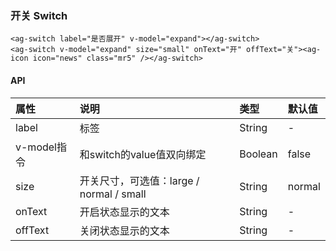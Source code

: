 ### 开关 Switch
<div class="component-wrapper">
    <ag-switch label="是否展开" v-model="expand"></ag-switch>
</div>

<div class="component-wrapper">
    <ag-switch v-model="expand" size="small" onText="开" offText="关"><ag-icon icon="news" class="mr5" /></ag-switch>
</div>

```vue
<ag-switch label="是否展开" v-model="expand"></ag-switch>
<ag-switch v-model="expand" size="small" onText="开" offText="关"><ag-icon icon="news" class="mr5" /></ag-switch>
```

#### API
|属性|说明|类型|默认值|
| :-----| :---- | :---- | :---- |
|label|标签|String|-|
|v-model指令|和switch的value值双向绑定|Boolean|false|
|size|开关尺寸，可选值：large / normal / small|String|normal|
|onText|开启状态显示的文本|String|-|
|offText|关闭状态显示的文本|String|-|

<script>
    import Vue from 'vue'
    import AngeUI from '../../src'
    import '@/scss/docs.scss'
    Vue.use(AngeUI)

    export default {
        data () {
            return {
                expand: false
            }
        }
    }
</script>